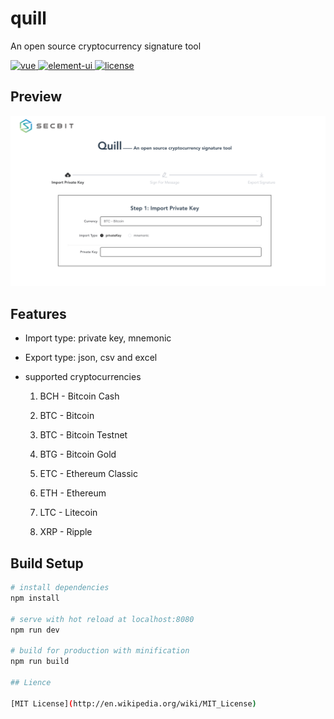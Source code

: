 # quill

An open source cryptocurrency signature tool

 <a href="https://github.com/vuejs/vue">
    <img src="https://img.shields.io/badge/vue-2.9.6-brightgreen.svg" alt="vue">
  </a>
  <a href="https://github.com/ElemeFE/element">
    <img src="https://img.shields.io/badge/element--ui-2.11.1-brightgreen.svg" alt="element-ui">
  </a>
  <a href="https://github.com/tuandm/laravue/blob/master/LICENSE">
    <img src="https://img.shields.io/badge/license-MIT-brightgreen.svg" alt="license">
  </a>

## Preview

![overview](img/overview.png)

## Features

* Import type: private key, mnemonic

* Export type: json, csv and excel 

* supported cryptocurrencies
 
    1. BCH - Bitcoin Cash

    2. BTC - Bitcoin

    3. BTC - Bitcoin Testnet

    4. BTG - Bitcoin Gold

    5. ETC - Ethereum Classic

    6. ETH - Ethereum

    7. LTC - Litecoin

    8. XRP - Ripple


## Build Setup

``` bash
# install dependencies
npm install

# serve with hot reload at localhost:8080
npm run dev

# build for production with minification
npm run build

## Lience

[MIT License](http://en.wikipedia.org/wiki/MIT_License)